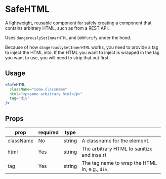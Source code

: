 # SafeHTML

A lightweight, reusable component for safely creating a component
that contains arbitrary HTML, such as from a REST API.

Uses `dangerouslySetInnerHTML` and `DOMPurify` under the hood.

Because of how `dangerouslySetInnerHTML` works, you need to
provide a tag to inject the HTML into. If the HTML you want to
inject is wrapped in the tag you want to use, you will need to
strip that out first.

## Usage

```jsx
<SafeHTML
  className="some-classname"
  html="<p>some arbitrary html</p>"
  tag="div"
/>
```

## Props

| prop      | required | type   |                                                 |
|-----------|----------|--------|-------------------------------------------------|
| className | No       | string | A classname for the element.                    |
| html      | Yes      | string | The arbitrary HTML to sanitize and inse.rt      |
| tag       | Yes      | string | The tag name to wrap the HTML in, e.g.,  `div`. |
